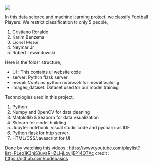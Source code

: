 ![](ui_snapshot.jpg)

In this data science and machine learning project, we classify Football Players. We restrict classification to only 5 people,
1) Cristiano Ronaldo
2) Karim Benzema
3) Lionel Messi
4) Neymar Jr
5) Robert Lewandowski

Here is the folder structure,
* UI : This contains ui website code 
* server: Python flask server
* model: Contains python notebook for model building
* images_dataset: Dataset used for our model training

Technologies used in this project,
1. Python
2. Numpy and OpenCV for data cleaning
3. Matplotlib & Seaborn for data visualization
4. Sklearn for model building
5. Jupyter notebook, visual studio code and pycharm as IDE
6. Python flask for http server
7. HTML/CSS/Javascript for UI


Done by watching this videos : https://www.youtube.com/playlist?list=PLeo1K3hjS3uvaRHZLl-jLovIjBP14QTXc
credit : https://github.com/codebasics